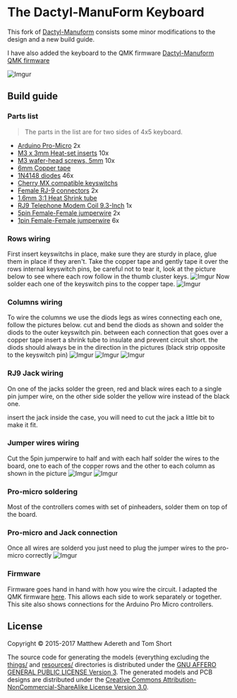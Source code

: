 # The Dactyl-ManuForm Keyboard
This fork of [Dactyl-Manuform](https://github.com/tshort/dactyl-keyboard) consists some minor modifications to the design and a new build guide.

I have also added the keyboard to the QMK firmware [Dactyl-Manuform QMK firmware](https://github.com/qmk/qmk_firmware/tree/master/keyboards/handwired/dactyl_manuform)

![Imgur](https://i.imgur.com/7y0Vbyd.jpg)

## Build guide

### Parts list
> The parts in the list are for two sides of 4x5 keyboard.
* [Arduino Pro-Micro](https://www.sparkfun.com/products/12640) 2x
* [M3 x 3mm Heat-set inserts](https://www.amazon.com/uxcell-Female-Knurled-Threaded-Embedment/dp/B01IYWTCWW) 10x
* [M3 wafer-head screws, 5mm](http://www.metricscrews.us/index.php?main_page=product_info&cPath=155_185&products_id=455) 10x
* [6mm Copper tape](https://www.adafruit.com/product/1128)
* [1N4148 diodes](https://www.amazon.com/gp/product/B00LQPY0Y0) 46x
* [Cherry MX compatible keyswitchs]()
* [Female RJ-9 connectors](https://www.amazon.com/Female-Telephone-Connector-Adapter-Wires/dp/B00N41BEQQ) 2x
* [1.6mm 3:1 Heat Shrink tube]()
* [RJ9 Telephone Modem Coil 9.3-Inch](https://www.amazon.com/Uxcell-Telephone-Modem-9-3-Inch-Landline/dp/B0055XMA0A) 1x
* [5pin Female-Female jumperwire](https://www.sparkfun.com/products/10370) 2x
* [1pin Female-Female jumperwire](https://www.amazon.com/uxcell-Female-Jumper-Cable-Wires/dp/B00D7SDDLU) 6x

### Rows wiring
First insert keyswitchs in place, make sure they are sturdy in place, glue them in place if they aren't.
Take the copper tape and gently tape it over the rows internal keyswitch pins, be careful not to tear it, look at the picture below to see where each row follow in the thumb cluster keys.
![Imgur](https://i.imgur.com/Qt7Pcpf.jpg)
Now solder each one of the keyswitch pins to the copper tape.
![Imgur](https://i.imgur.com/iVVmwpN.jpg)

### Columns wiring
To wire the columns we use the diods legs as wires connecting each one, follow the pictures below. cut and bend the diods as shown and solder the diods to the outer keyswitch pin.
between each connection that goes over a copper tape insert a shrink tube to insulate and prevent circuit short.
the diods should always be in the direction in the pictures (black strip opposite to the keyswitch pin)
![Imgur](https://i.imgur.com/XBjySSH.jpg)
![Imgur](https://i.imgur.com/06QiBQt.jpg)
![Imgur](https://i.imgur.com/9ropMpG.jpg)

### RJ9 Jack wiring
On one of the jacks solder the green, red and black wires each to a single pin jumper wire, on the other side solder the yellow wire instead of the black one.

insert the jack inside the case, you will need to cut the jack a little bit to make it fit.


### Jumper wires wiring
Cut the 5pin jumperwire to half and with each half solder the wires to the board, one to each of the copper rows and the other to each column as shown in the picture
![Imgur](https://i.imgur.com/NiF3bXK.jpg)
![Imgur](https://i.imgur.com/4DXnqu5.jpg)

### Pro-micro soldering
Most of the controllers comes with set of pinheaders, solder them on top of the board.

### Pro-micro and Jack connection
Once all wires are solderd you just need to plug the jumper wires to the pro-micro correctly
![Imgur](https://i.imgur.com/SkGqEsF.jpg)

### Firmware

Firmware goes hand in hand with how you wire the circuit. 
I adapted the QMK firmware [here](https://github.com/tshort/qmk_firmware/tree/master/keyboards/dactyl-manuform). 
This allows each side to work separately or together. 
This site also shows connections for the Arduino Pro Micro controllers.

## License

Copyright © 2015-2017 Matthew Adereth and Tom Short

The source code for generating the models (everything excluding the [things/](things/) and [resources/](resources/) directories is distributed under the [GNU AFFERO GENERAL PUBLIC LICENSE Version 3](LICENSE).  The generated models and PCB designs are distributed under the [Creative Commons Attribution-NonCommercial-ShareAlike License Version 3.0](LICENSE-models).
